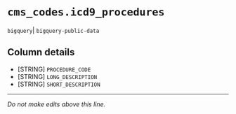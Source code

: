 # `cms_codes.icd9_procedures`
`bigquery`| `bigquery-public-data`

## Column details
* [STRING]    `PROCEDURE_CODE`
* [STRING]    `LONG_DESCRIPTION`
* [STRING]    `SHORT_DESCRIPTION`

-------------------------------------------------------------------------------
*Do not make edits above this line.*
